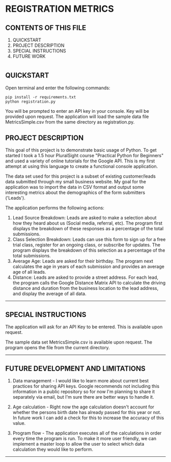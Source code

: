 REGISTRATION METRICS
===============================


CONTENTS OF THIS FILE
---------------------
1. QUICKSTART 
2. PROJECT DESCRIPTION
3. SPECIAL INSTRUCTIONS
4. FUTURE WORK
#

QUICKSTART
-------------------
Open terminal and enter the following commands:

    pip install -r requirements.txt
    python registration.py

You will be prompted to enter an API key in your console. Key will be provided upon request. 
The application will load the sample data file MetricsSimple.csv from the same directory as registration.py.

PROJECT DESCRIPTION
-------------------

This goal of this project is to demonstrate basic usage of Python. To get started I took a 1.5 hour PluralSight course "Practical Python for Beginners" and used a variety of online tutorials for the Google API. This is my first attempt at using this language to create a functional console application.

The data set used for this project is a subset of existing customer/leads data submitted through my small business website. My goal for the application was to import the data in CSV format and output some interesting metrics about the demographics of the form submitters ('Leads'). 

The application performs the following actions:

1. Lead Source Breakdown: Leads are asked to make a selection about how they heard about us (Social media, referral, etc). The program first displays the breakdown of these responses as a percentage of the total submissions.
2. Class Selection Breakdown: Leads can use this form to sign up for a free trial class, register for an ongoing class, or subscribe for updates. The program displays the breakdown of this selection as a percentage of the total submissions. 
3. Average Age: Leads are asked for their birthday. The program next calculates the age in years of each submission and provides an average age of all leads.
4. Distance: Leads are asked to provide a street address. For each lead, the program calls the Google Distance Matrix API to calculate the driving distance and duration from the business location to the lead address, and display the average of all data.
---------------------------------------------------------------
SPECIAL INSTRUCTIONS
---------------------------
The application will ask for an API Key to be entered. This is available upon request.

The sample data set MetricsSimple.csv is available upon request. The program opens the file from the current directory. 

---------------------------------------------------------------
FUTURE DEVELOPMENT AND LIMITATIONS
----------------------------------

1. Data management - I would like to learn more about current best practices for sharing API keys. Google recommends not including this information in a public repository so for now I'm planning to share it separately via email, but I'm sure there are better ways to handle it.

2. Age calculation - Right now the age calculation doesn't account for whether the persons birth date has already passed for this year or not. In future work I can add a check for this to increase the accuracy of this value.

3. Program flow - The application executes all of the calculations in order every time the program is run. To make it more user friendly, we can implement a master loop to allow the user to select which data calculation they would like to perform. 
----------------------------------------------------------------
